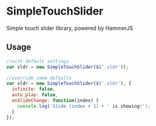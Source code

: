 # SimpleTouchSlider
Simple touch slider library, powered by HammerJS

## Usage

```js
//with default settings
var sldr = new SimpleTouchSlider($('.sldr'));

//override some defaults
var sldr = new SimpleTouchSlider($('.sldr'), {
  infinite: false,
  auto_play: false,
  onSlideChange: function(index) {
    console.log('Slide (index + 1) + ' is showing!');
  }
});
```
